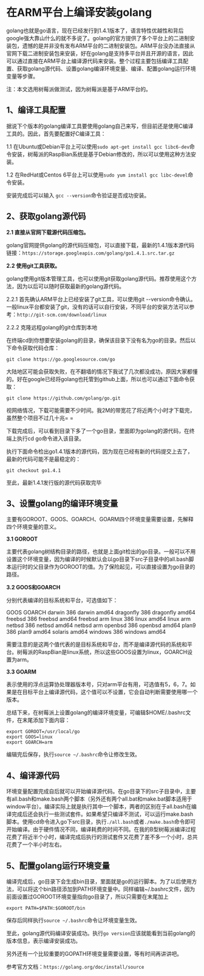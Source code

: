 
# 在ARM平台上编译安装golang #

golang也就是go语言，现在已经发行到1.4.1版本了，语言特性优越性和背后google强大靠山什么的就不多说了。golang的官方提供了多个平台上的二进制安装包，遗憾的是并非没有发布ARM平台的二进制安装包。ARM平台没办法直接从官网下载二进制安装包来安装，好在golang是支持多平台并且开源的语言，因此可以通过直接在ARM平台上编译源代码来安装。整个过程主要包括编译工具配置、获取golang源代码、设置golang编译环境变量、编译、配置golang运行环境变量等步骤。

注：本文选用树莓派做测试，因为树莓派是基于ARM平台的。

## 1、编译工具配置 ##

据说下个版本的golang编译工具要使用golang自己来写，但目前还是使用C编译工具的。因此，首先要配置好C编译工具：

1.1 在Ubuntu或Debian平台上可以使用`sudo apt-get install gcc libc6-dev`命令安装，树莓派的RaspBian系统是基于Debian修改的，所以可以使用这种方法安装。

1.2 在RedHat或Centos 6平台上可以使用`sudo yum install gcc libc-devel`命令安装。

安装完成后可以输入 `gcc --version`命令验证是否成功安装。


## 2、获取golang源代码 ##

**2.1 直接从官网下载源代码压缩包。**

golang官网提供golang的源代码压缩包，可以直接下载，最新的1.4.1版本源代码链接：`https://storage.googleapis.com/golang/go1.4.1.src.tar.gz`



**2.2 使用git工具获取。**

golang使用git版本管理工具，也可以使用git获取golang源代码。推荐使用这个方法，因为以后可以随时获取最新的golang源代码。

2.2.1 首先确认ARM平台上已经安装了git工具，可以使用git --version命令确认。一般linux平台都安装了git，没有的话可以自行安装，不同平台的安装方法可以参考：`http://git-scm.com/download/linux`

2.2.2 克隆远程golang的git仓库到本地

在终端cd到你想要安装golang的目录，确保该目录下没有名为go的目录。然后以下命令获取代码仓库：

    git clone https://go.googlesource.com/go

大陆地区可能会获取失败，在不翻墙的情况下我试了几次都没成功，原因大家都懂的。好在google已经将golang也托管到github上面，所以也可以通过下面命令获取：

    git clone https://github.com/golang/go.git

视网络情况，下载可能需要不少时间。我2M的带宽花了将近两个小时才下载完，虽然整个项目不过几十兆= =

下载完成后，可以看到目录下多了一个go目录，里面即为golang的源代码，在终端上执行cd go命令进入该目录。

执行下面命令检出go1.4.1版本的源代码，因为现在已经有新的代码提交上去了，最新的代码可能不是最稳定的：

    git checkout go1.4.1

至此，最新1.4.1发行版的源代码获取完毕


## 3、设置golang的编译环境变量 ##

主要有GOROOT、GOOS、GOARCH、GOARM四个环境变量需要设置，先解释四个环境变量的意义。


**3.1 GOROOT**

主要代表golang树结构目录的路径，也就是上面git检出的go目录。一般可以不用设置这个环境变量，因为编译的时候默认会以go目录下src子目录中的all.bash脚本运行时的父目录作为GOROOT的值。为了保险起见，可以直接设置为go目录的路径。


**3.2 GOOS和GOARCH**

分别代表编译的目标系统和平台，可选值如下：

GOOS	GOARCH
darwin	386
darwin	amd64
dragonfly	386
dragonfly	amd64
freebsd	386
freebsd	amd64
freebsd	arm
linux	386
linux	amd64
linux	arm
netbsd	386
netbsd	amd64
netbsd	arm
openbsd	386
openbsd	amd64
plan9	386
plan9	amd64
solaris	amd64
windows	386
windows	amd64

需要注意的是这两个值代表的是目标系统和平台，而不是编译源代码的系统和平台。树莓派的RaspBian是linux系统，所以这些GOOS设置为linux，GOARCH设置为arm。

**3.3 GOARM**

表示使用的浮点运算协处理器版本号，只对arm平台有用，可选值有5，6，7。如果是在目标平台上编译源代码，这个值可以不设置，它会自动判断需要使用哪一个版本。

总结下来，在树莓派上设置golang的编译环境变量，可编辑$HOME/.bashrc文件，在末尾添加下面内容：

    export GOROOT=/usr/local/go
    export GOOS=linux
    export GOARCH=arm

编辑完后保存，执行`source ~/.bashrc`命令让修改生效。


## 4、编译源代码 ##

环境变量配置完成自后就可以开始编译源代码。在go目录下的src子目录中，主要有all.bash和make.bash两个脚本（另外还有两个all.bat和make.bat脚本适用于window平台）。编译实际上就是执行其中一个脚本，两者的区别在于all.bash在编译完成后还会执行一些测试套件。如果希望只编译不测试，可以运行make.bash脚本。使用cd命令进入go下src目录，执行`./all.bash`或者`./make.bash`命令即可开始编译。由于硬件情况不同，编译耗费的时间不同。在我的B型树莓派编译过程花费了将近半个小时，编译完成后执行的测试套件又花费了差不多一个小时，总共花费了一个半小时左右。


## 5、配置golang运行环境变量 ##

编译完成后，go目录下会生成bin目录，里面就是go的运行脚本。为了以后使用方法，可以将这个bin路径添加到PATH环境变量中。同样编辑~/.bashrc文件，因为前面设置过GOROOT环境变量指向go目录了，所以只需要在末尾加上

    export PATH=$PATH:$GOROOT/bin

保存后同样执行`source ~/.bashrc`命令让环境变量生效。


至此，golang源代码编译安装成功。执行`go version`应该就能看到当前golang的版本信息，表示编译安装成功。

另外还有一个比较重要的GOPATH环境变量需要设置，等有时间再讲讲吧。

参考官方文档：`https://golang.org/doc/install/source`